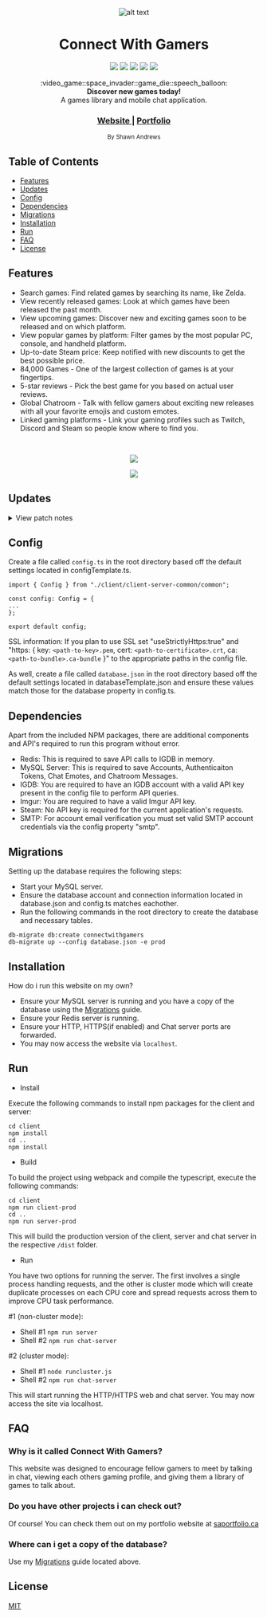 <div align="center">

  ![alt text](https://i.imgur.com/UfeBmAp.gif "logo")

  <h1>Connect With Gamers</h1>
</div>
<p align="center">
    <a href="https://travis-ci.org/ShawnAndrews/ConnectWithGamers" alt="Build Status">
        <img src="https://travis-ci.org/ShawnAndrews/ConnectWithGamers.svg?branch=master" /></a>
    <a href="http://connectwithgamers.com/" alt="connectwithgamers.com">
        <img src="https://img.shields.io/website-up-down-green-red/http/shields.io.svg" /></a>
    <a href="https://david-dm.org/shawnandrews/connectwithgamers" alt="David">
        <img src="https://david-dm.org/shawnandrews/connectwithgamers.svg" /></a>
    <a href="https://github.com/ShawnAndrews/ConnectWithGamers" alt="GitHub release">
        <img src="https://img.shields.io/github/release/shawnandrews/connectwithgamers.svg" /></a>
    <a href="https://github.com/ShawnAndrews/ConnectWithGamers/blob/master/LICENSE" alt="GitHub license">
        <img src="https://img.shields.io/github/license/shawnandrews/connectwithgamers.svg" /></a>
</p>
<div align="center">
  :video_game::space_invader::game_die::speech_balloon:
</div>
<div align="center">
  <strong>Discover new games today!</strong>
</div>
<div align="center">
  A games library and mobile chat application.
</div>

<div align="center">
  <h3>
    <a href="http://www.connectwithgamers.com">
      Website
    </a>
    <span> | </span>
    <a href="http://www.saportfolio.ca">
      Portfolio
    </a>
  </h3>
</div>

<div align="center">
  <sub>By Shawn Andrews</sub>
</div>

## Table of Contents
- [Features](#features)
- [Updates](#updates)
- [Config](#config)
- [Dependencies](#dependencies)
- [Migrations](#migrations)
- [Installation](#installation)
- [Run](#run)
- [FAQ](#faq)
- [License](#license)

## Features
- Search games: Find related games by searching its name, like Zelda.
- View recently released games: Look at which games have been released the past month.
- View upcoming games: Discover new and exciting games soon to be released and on which platform.
- View popular games by platform: Filter games by the most popular PC, console, and handheld platform.
- Up-to-date Steam price: Keep notified with new discounts to get the best possible price.
- 84,000 Games - One of the largest collection of games is at your fingertips.
- 5-star reviews - Pick the best game for you based on actual user reviews.
- Global Chatroom - Talk with fellow gamers about exciting new releases with all your favorite emojis and custom emotes.
- Linked gaming platforms - Link your gaming profiles such as Twitch, Discord and Steam so people know where to find you.

<br/>

<p align="center">
  <img src="https://i.imgur.com/exqpFMi.png" />
</p>

<p align="center">
  <img src="https://i.imgur.com/iA1LvXm.png" />
</p>

## Updates

<details>
  <summary>View patch notes</summary>
  
  
> v1.0
> 
> - Initial release
>
> v1.1
> 
> - Account login
>     * Updated login, signup button
>     * Updated Remember Me slider
> - Account Settings
>     * Added ability to change password
>     * Changed saving individual settings into one save button
>     * Added ability to Add/Update/Delete profile pictures
>          * Using Imgur image hosting
>     * Added slider to expand and collapse gaming links
> - Chatroom
>     * Added text to show if message was Today, Yesterday, etc for improved readability
>     * Added iMessage chat bubbles
>          * Clickable to show time stamp
>     * Updated send bar to send messages
>     * Updated screen to view users in chatroom
>          * Updated UI
>          * Added text to show how long ago was the last activity of a user
> - Menu
>     * Added Game Trailer vidoes
>     * Added Steam Reviews
>     * Added ability to search games by genre
>     * Changed Popular Games By Platform to Exclusive Games By Platform
>     * Added Read More for long summaries for improved readability
>     * Added clickable platforms and genres
>
> v1.2
>
> - Chatroom
>     * Added top and side nav bar
>     * Moved User List to side nav
>          * Updated user list UI
>          * Added multi-bubble for subsequent messages from the same person
>          * Added ability to use pictures in messages
> - Menu
>     * Updated Game Screen UI
> - Account
>     * Added email verification
>          * Email sent on account creation and resent on request
> - Other
>     * Added SSL support
>     * Code cleanup
>          * Add comments
>          * Split heavy files into smaller ones
>          * Seperate components into container and presentational components
>
> v1.3
>
> - Menu
>     * Added Gaming Profiles
>          * Ability to view your followed live Twitch streams
>          * Ability to view your Steam friends list
>          * Ability to copy your Discord server's link to send to friends
>
> v1.4
>
> - Login
>     * Updated login screen to be fullscreen
> - Chatroom
>     * Updated chatrooms
>          * Severals new channels for the most popular video games
>     * Added user list bar
>          * Ability to see other user's time of most recent activity
>          * Ability to click on a user for more detailed information
>     * Added search feature
>          * Find users by name for more detailed information
>     * Added settings feature
>          * View all emotes available and who uploaded them
>          * Create your own custom emote
>     * Updated messaging
>          * Ability to use Emojis, Animated Emojis, and image attachments
> v1.5
>
> - Login
>     * Added back button
> - Menu
>     * Updated promotional infographic
>     * Updated to include news popular, upcoming and recent games as well as gaming news articles
>     * Added Advanced Search feature
>          * Includes 4 filters, Popularity, Category, Genre and Platform
>          * Includes sorting by Release Date, Popularity, and Alphabetic
>          * Easy to use simply by swiping left on any menu screen
>     * Updated results screen
>          * Increased games shown to 50
>          * Updated game information to include pricing, genres and steam link (where applicable)
</details>

## Config
Create a file called ``config.ts`` in the root directory based off the default settings located in configTemplate.ts.

```
import { Config } from "./client/client-server-common/common";

const config: Config = { 
... 
};

export default config;
```

SSL information: If you plan to use SSL set "useStrictlyHttps:true" and "https: { key: `<path-to-key>.pem`, cert: `<path-to-certificate>.crt`, ca: `<path-to-bundle>.ca-bundle` }" to the appropriate paths in the config file.

As well, create a file called ``database.json`` in the root directory based off the default settings located in databaseTemplate.json and ensure these values match those for the database property in config.ts.

## Dependencies
Apart from the included NPM packages, there are additional components and API's required to run this program without error.
- Redis: This is required to save API calls to IGDB in memory.
- MySQL Server: This is required to save Accounts, Authenticaiton Tokens, Chat Emotes, and Chatroom Messages.
- IGDB: You are required to have an IGDB account with a valid API key present in the config file to perform API queries.
- Imgur: You are required to have a valid Imgur API key.
- Steam: No API key is required for the current application's requests.
- SMTP: For account email verification you must set valid SMTP account credentials via the config property "smtp".

## Migrations
Setting up the database requires the following steps:

- Start your MySQL server.
- Ensure the database account and connection information located in database.json and config.ts matches eachother.
- Run the following commands in the root directory to create the database and necessary tables.

```
db-migrate db:create connectwithgamers
db-migrate up --config database.json -e prod
```

## Installation
How do i run this website on my own?
- Ensure your MySQL server is running and you have a copy of the database using the [Migrations](#migrations) guide.
- Ensure your Redis server is running.
- Ensure your HTTP, HTTPS(if enabled) and Chat server ports are forwarded.
- You may now access the website via ``localhost``.

## Run

- Install

Execute the following commands to install npm packages for the client and server:
```
cd client
npm install
cd ..
npm install
```

- Build

To build the project using webpack and compile the typescript, execute the following commands:
```
cd client
npm run client-prod
cd ..
npm run server-prod
```

This will build the production version of the client, server and chat server in the respective ``/dist`` folder.

- Run

You have two options for running the server. The first involves a single process handling requests, and the other is cluster mode which will create duplicate processes on each CPU core and spread requests across them to improve CPU task performance.

#1 (non-cluster mode): 

- Shell #1 ```npm run server```
- Shell #2 ```npm run chat-server```

#2 (cluster mode):

- Shell #1 ```node runcluster.js```
- Shell #2 ```npm run chat-server```

This will start running the HTTP/HTTPS web and chat server. You may now access the site via localhost.

## FAQ
### Why is it called Connect With Gamers?
This website was designed to encourage fellow gamers to meet by talking in chat, viewing each others gaming profile, and giving them a library of games to talk about.

### Do you have other projects i can check out?
Of course! You can check them out on my portfolio website at [saportfolio.ca](http://www.saportfolio.ca)

### Where can i get a copy of the database?
Use my [Migrations](#migrations) guide located above.

## License
[MIT](https://tldrlegal.com/license/mit-license)
